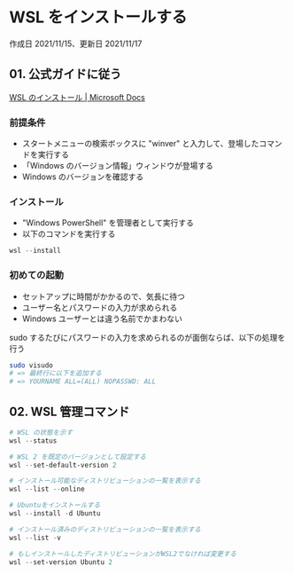 # WSL をインストールする

作成日 2021/11/15、更新日 2021/11/17

## 01. 公式ガイドに従う

[WSL のインストール \| Microsoft Docs](https://docs.microsoft.com/ja-jp/windows/wsl/install)

### 前提条件

- スタートメニューの検索ボックスに "winver" と入力して、登場したコマンドを実行する
- 「Windows のバージョン情報」ウィンドウが登場する
- Windows のバージョンを確認する

### インストール

- "Windows PowerShell" を管理者として実行する
- 以下のコマンドを実行する

```powershell
wsl --install
```

### 初めての起動

- セットアップに時間がかかるので、気長に待つ
- ユーザー名とパスワードの入力が求められる
- Windows ユーザーとは違う名前でかまわない

sudo するたびにパスワードの入力を求められるのが面倒ならば、以下の処理を行う

```bash
sudo visudo
# => 最終行に以下を追加する
# => YOURNAME ALL=(ALL) NOPASSWD: ALL
```

## 02. WSL 管理コマンド

```powershell
# WSL の状態を示す
wsl --status

# WSL 2 を既定のバージョンとして設定する
wsl --set-default-version 2

# インストール可能なディストリビューションの一覧を表示する
wsl --list --online

# Ubuntuをインストールする
wsl --install -d Ubuntu

# インストール済みのディストリビューションの一覧を表示する
wsl --list -v

# もしインストールしたディストリビューションがWSL2でなければ変更する
wsl --set-version Ubuntu 2
```
